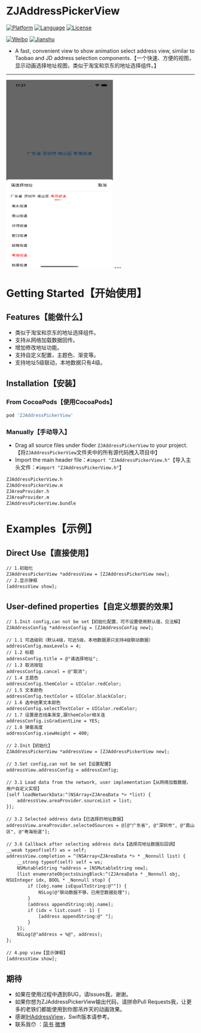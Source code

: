 # ZJAddressPickerView

[![Platform](https://img.shields.io/badge/platform-iOS-red.svg)](https://developer.apple.com/iphone/index.action)
[![Language](http://img.shields.io/badge/language-OC-yellow.svg?style=flat )](https://en.wikipedia.org/wiki/Objective-C) 
[![License](https://img.shields.io/badge/license-MIT-blue.svg)](http://mit-license.org)
<!--[![CocoaPods Compatible](https://img.shields.io/cocoapods/v/ZJAddressPickerView.svg)](https://img.shields.io/cocoapods/v/ZJAddressPickerView.svg)-->
[![Weibo](https://img.shields.io/badge/%E5%BE%AE%E5%8D%9A-%40Abnerzj-f65a14.svg?logo=data%3aimage%2fpng%3bbase64%2ciVBORw0KGgoAAAANSUhEUgAAACAAAAAgCAYAAABzenr0AAAE7ElEQVR4Ae1Wf2iUdRh%252ftuk2CVk4WgRm273v%252fXidtpEUiekOloRrQkama5UR9EcxVKIiCGmjQIIhze1uZf4wxWmGlEhkwWAohDJNppVxI9zde3rdus77Me92t93z9HyP965733uXY1RQ%252bMGH9%252fv4ft%252fv5%252fN9ns%252f3e4M7%252bN8h1gfVHPs5zkddcImfgzEX7Iz0wUPwbyDeB69G%252bwBzweSkjTMcJxO7YTH8k0i44H4m%252bjrigi%252f4eYQFnOXnZIGgGzd3QwPMBeR0zvNbHDZ%252fna1BXbx4AcwStz6G%252b7gd%252faIKoiLcFjXeDzUwW9yoUx5QJeVDVXYEOEiLwJismPaVdsECJtvKpO%252fH3bCRDkBltj0ueI0FIAdxfAq3g9glE%252b30SfYkB4oQ5NqYw3ZiBiNuMXjgp4gbLJpHjmjvpsI9sARmwpjVqjDJFT2hXoBXsn8HJghuu%252bveyAdle6O9cJCJQhrhBToOZVwFJW9SF3SAGbx1ylomuGkkLM4dR4HxY319Of9%252fk9di3%252baX7O%252f56%252bXtwceWZHcc3QUyk01kq9ELq4ighMdjImej7gUjfJLyFC%252bW5KDbhuQ4wc89qmy%252fafI%252b6bNa1wCD23BGa8ULWn5O88Hn%252bp1bbM3iw6IdzzHnihwGBhP%252fnN3xbng8m7vAk21Bb4ERVYti9cn23%252bdOaGrSg5qAFi7328ID4qbkfJoDefwm5HrIHwzPtKB%252fWSMGNz2H4R2dbJx%252biu07wCZyY%252fidHfjr0xtJdSybySMvgQEsopzJzzO5GumFOhBQrcpbZj0OPrOJbp08RZl4nP4K0%252bPjFP1oD11%252feKXRIwN%252b2bGySEQnlHLMyybXahvvZrXhgh3wQo%252firVNfIWYySAzUkEqlMBaLUTqdRg2699OhEI5vedlYQfE8GZDle8AMqtW%252btfCDG85mSo%252bNYQFoaGgIW1tbsaqqCsvKyqi6uhrb29txdHQ0LyCPyUlRObOWXLxWW1sJRvCEofzk%252bgZMXb2qW7Czs5NKSkqQp%252baCcuNFixbhyMiIbj4xUpevCGKTi8v2ipmAeK5n4Xe7qBDHjh0TZLooLS2l8vLyfO50OknwGnF9VVORp9gP%252b8GIQoXJM2d1JW1sbMzueOHChbh%252b%252fXqsra3Frq4u6u7uzlekoqKC4vF4kScCTzxZfCpku9tMQDA3ITVyOb9AIpEQiyOTk8fjQYFIJII1NTXEPsgLqKyspImJCZ2ATDSKqrK8uAWy%252fVkTAfZDuQnxo5%252flBQinC7OtXr06m%252bdEcd%252fzHhDR3Nxc5IGou9%252fMhJ5RWa4oFmBxLOdJKQ4KrGsl4eIcOjo6aP78%252beR2u2lwcJBaWlp0fhC7Hx4epkJMDl8gdemDxv6nfFZlDcwEr%252fTnUQy9%252fgbxgUeGOPPIJtPtWCMXrcDTp0%252frPJP45lv0N6ww3gMpvpI3QxHMRWQrEdy4GVNXfkCBqakpGhgYwLa2NmxqasINGzZQT08PhsNhFCD%252bl%252faMYmjrduQb1XiVB7xWZS3MFmqd7RFe4FxWuW0pjre%252fiPFDh0mIybABMZnETCJB07%252bFcPLCRYx9sg%252bDbc8TzzX2PO2VHHt0t99sQQClqmRbp8rKl7xYIt9HqyJ%252blIgvK5GbBXKofNa7fbIswd%252bBXyyWKtWitHhlR5cq2Y%252bLP8H41Fzi3%252flLquT4nvNBzvdyvo13vILFl8F%252fDXfwB6rTSvg9dQ5kAAAAAElFTkSuQmCC&style=flat&logoWidth=14&label=)](http://weibo.com/ioszj)
[![Jianshu](https://img.shields.io/badge/%E7%AE%80%E4%B9%A6-%40Abnerzj-e55844.svg?logo=data%3aimage%2fpng%3bbase64%2ciVBORw0KGgoAAAANSUhEUgAAAHAAAAA0CAMAAABl90wDAAAAjVBMVEUAAADrcFvqb1rrcVztclzuc17tc13rcFrrb1rtcl3qcFvrcVrrcFvscFvrcFrud2Tsb1rtcVvrcFzqb1vscFv0eWPrcFvscFvrb1rscFzrcFzscV3%2fiX3rb1rtcVzrb1rrcFrrcFv%2ffmLrcFrsc1%2frcFrrcFrrcFvwdF3scFvrcFvzdWPrcFrscFvqb1raTo%2bjAAAALnRSTlMA9MRXKS4bym480mbOhIIOhVOL7J4X2WvwWU02BKtD38CRCaMm%2bea2IHlzE5ZgwvLvugAAAo5JREFUeAHt1%2bu%2bcloUx%2fG%2fg2TRkkKWSEnnGvd%2feXsORYfUw9L2Yu%2fn%2b7Y%2b85eGOQsuPBJWRzwySQgc1CYT6%2bFPTGI6Hm2IfbcLehN2qFjYxAN7lV95r0WwXH2DG9mK2Ghwow9gTywZ3Zk2Dm4DEva4iumZDBwCqhA2DqJPwipDYUYVYmBBVbTmwSi5%2b1K1gCqYOFGVddo8CJOYg1y2JjYwzZiExMyFCImt%2b5PJjthowswtbm21exaxmfbgkDe%2bwKYJsT4A7ebjRfsVCYEGwcqDqBBTLc6wGL89XBHbgfnlrtvOiY2nYLu8neLZqGZQLW7EMTFJQe5IQgJhSSzJkNNe3p77mkHoxDIQ%2b9JwdiJmF0HXxlkk5VPGs61UMzgk9s3BoP%2bjC5sUUGVhhHMwCVFaWpYla6iQqncsYppXii%2fBkJgM8ncHpD4JLkpcOEUotTja3EvwILEdDLCwmJGhXEyUatlvg1XvSyJ%2b%2bb3%2bh4LOZbVBV8Fofb5Es6sgFsQUT5de%2bmzQIObiNeNjwelMML5837dmnQT160GOroPedxXz3wuqVMV6FXR%2bCkrBJ7YzSzKxhZKLWgZ9ashuGZx%2fKOgOS%2frb4PJDwSlKi7dBzZceUU560j7Y8NlC%2fn8H3UFJ7yD47G%2bwdXA5LHUzQwOlxX8%2beCRB7nDjWyTEHwj6xNLqoKJeGC4xs33QIDau94u%2ftlsEQ0U4jSRiy3rBEC2COl1Jap2gP0ObYExXJp6C2fieH%2fdTXMx%2bFRxRYf3T8H%2fpnpjTMOi589zRtFE3GKW2ffCcgNi2frBajeCermJ0EHSoJG0%2fFtzgpSkVghlqBYPoT0FpnuGlyKLc%2bNhDjWDgx1O8pak23lM1wUMdvRRv%2fQNommOfb6EQtgAAAABJRU5ErkJggg%3d%3d&style=flat&logoWidth=24&label=)](http://www.jianshu.com/p/02c47821d218)


- A fast, convenient view to show animation select address view, similar to Taobao and JD address selection components.【一个快速、方便的视图，显示动画选择地址视图，类似于淘宝和京东的地址选择组件。】
---

<div align=left>
<img width="284.5" height="505.5" src="https://github.com/Abnerzj/Resources/blob/master/ZJImages/ZJAddressPickerView/ZJAddressPickerView_001.png"/>
---

# Getting Started【开始使用】
## Features【能做什么】
- 类似于淘宝和京东的地址选择组件。
- 支持从网络加载数据回传。
- 增加修改地址功能。
- 支持自定义配置，主题色、渐变等。
- 支持地址5级联动，本地数据只有4级。

## Installation【安装】

### From CocoaPods【使用CocoaPods】

```ruby
pod 'ZJAddressPickerView'
```

### Manually【手动导入】
- Drag all source files under floder `ZJAddressPickerView` to your project.【将`ZJAddressPickerView`文件夹中的所有源代码拽入项目中】
- Import the main header file：`#import "ZJAddressPickerView.h"`【导入主头文件：`#import "ZJAddressPickerView.h"`】

```objc
ZJAddressPickerView.h                      
ZJAddressPickerView.m
ZJAreaProvider.h
ZJAreaProvider.m
ZJAddressPickerView.bundle
```
# Examples【示例】
## Direct Use【直接使用】
```objc
// 1.初始化
ZJAddressPickerView *addressView = [ZJAddressPickerView new];
// 2.显示弹框
[addressView show];
```
## User-defined properties【自定义想要的效果】
```objc
// 1.Init config,can not be set【初始化配置，可不设置使用默认值，见注解】
ZJAddressConfig *addressConfig = [ZJAddressConfig new];

// 1.1 可选级别（默认4级，可达5级，本地数据源只支持4级联动数据）
addressConfig.maxLevels = 4;
// 1.2 标题
addressConfig.title = @"请选择地址";
// 1.3 取消按钮
addressConfig.cancel = @"取消";
// 1.4 主题色
addressConfig.themColor = UIColor.redColor;
// 1.5 文本颜色
addressConfig.textColor = UIColor.blackColor;
// 1.6 选中结果文本颜色
addressConfig.selectTextColor = UIColor.redColor;
// 1.7 设置是否线条渐变,跟themColor相关连
addressConfig.isGradientLine = YES;
// 1.8 弹窗高度
addressConfig.viewHeight = 400;

// 2.Init【初始化】
ZJAddressPickerView *addressView = [ZJAddressPickerView new];

// 3.Set config,can not be set【设置配置】
addressView.addressConfig = addressConfig;

// 3.1 Load data from the network, user implementation【从网络加载数据，用户自定义实现】
[self loadNetworkData:^(NSArray<ZJAreaData *> *list) {
    addressView.areaProvider.sourceList = list;
}];

// 3.2 Selected address data【已选择的地址数据】
addressView.areaProvider.selectedSources = @[@"广东省", @"深圳市", @"南山区", @"粤海街道"];

// 3.6 Callback after selecting address data【选择完地址数据后回调】
__weak typeof(self) ws = self;
addressView.completion = ^(NSArray<ZJAreaData *> * _Nonnull list) {
    __strong typeof(self) self = ws;
    NSMutableString *address = [NSMutableString new];
    [list enumerateObjectsUsingBlock:^(ZJAreaData * _Nonnull obj, NSUInteger idx, BOOL * _Nonnull stop) {
        if ([obj.name isEqualToString:@""]) {
            NSLog(@"联动数据不够，已用空数据处理");
        }
        [address appendString:obj.name];
        if (idx < list.count - 1) {
            [address appendString:@" "];
        }
    }];
    NSLog(@"address = %@", address);
};

// 4.pop view【显示弹框】
[addressView show];
```

## 期待
* 如果在使用过程中遇到BUG，请Issues我，谢谢。
* 如果你想为ZJAddressPickerView输出代码，请拼命Pull Requests我，让更多的老铁们都能使用到你那吊炸天的动画效果。
* 感谢[IHAddressView](https://github.com/1220144667/IHAddressView)，Swift版本请参考。
* 联系我😯 ：[简书](http://www.jianshu.com/u/f00ad5c62f05)   [微博](http://weibo.com/ioszj)

